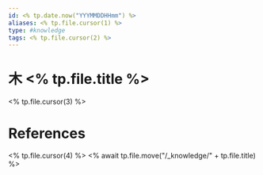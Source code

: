 ```yaml
---
id: <% tp.date.now("YYYMMDDHHmm") %>
aliases: <% tp.file.cursor(1) %>
type: #knowledge 
tags: <% tp.file.cursor(2) %>
---
```



# ⽊ <% tp.file.title %>
<% tp.file.cursor(3) %>

# References
<% tp.file.cursor(4) %>
<% await tp.file.move("/_knowledge/" + tp.file.title) %>